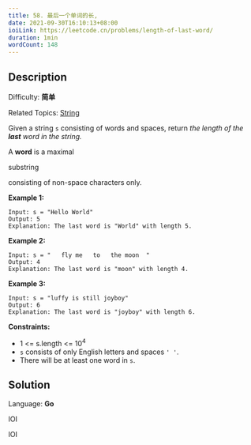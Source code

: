 ```yaml
---
title: 58. 最后一个单词的长,
date: 2021-09-30T16:10:13+08:00
ioiLink: https://leetcode.cn/problems/length-of-last-word/
duration: 1min
wordCount: 148
---
```


## Description

Difficulty: **简单**

Related Topics: [String](https://leetcode.cn/tag/https://leetcode.cn/tag/string//)


Given a string `s` consisting of words and spaces, return _the length of the **last** word in the string._

A **word** is a maximal<span data-keyword="substring-nonempty" class=" cursor-pointer relative text-dark-blue-s text-sm"></span>


substring


consisting of non-space characters only.

**Example 1:**

```
Input: s = "Hello World"
Output: 5
Explanation: The last word is "World" with length 5.
```

**Example 2:**

```
Input: s = "   fly me   to   the moon  "
Output: 4
Explanation: The last word is "moon" with length 4.
```

**Example 3:**

```
Input: s = "luffy is still joyboy"
Output: 6
Explanation: The last word is "joyboy" with length 6.
```

**Constraints:**

*   1 <= s.length <= 10<sup>4</sup>
*   `s` consists of only English letters and spaces `' '`.
*   There will be at least one word in `s`.


## Solution

Language: **Go**

IOI

IOI

